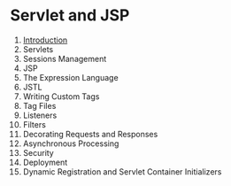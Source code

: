 # Servlet and JSP

1. [Introduction](https://github.com/asmalizaa/pythoncustomized/blob/main/Chapter1.md)
2. Servlets
3. Sessions Management
4. JSP
5. The Expression Language
6. JSTL
7. Writing Custom Tags
8. Tag Files
9. Listeners
10. Filters
11. Decorating Requests and Responses
12. Asynchronous Processing
13. Security
14. Deployment
15. Dynamic Registration and Servlet Container Initializers
